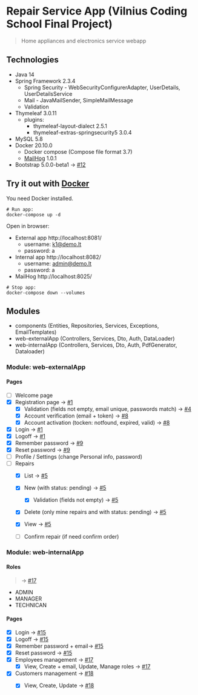 # Repair Service App (Vilnius Coding School Final Project)
  > Home appliances and electronics service webapp

## Technologies
* Java 14
* Spring Framework 2.3.4
  * Spring Security - WebSecurityConfigurerAdapter, UserDetails, UserDetailsService
  * Mail - JavaMailSender, SimpleMailMessage
  * Validation
* Thymeleaf 3.0.11
    * plugins: 
      * thymeleaf-layout-dialect 2.5.1
      * thymeleaf-extras-springsecurity5 3.0.4
* MySQL 5.8
* Docker 20.10.0
  * Docker compose (Compose file format 3.7)
  * [MailHog](https://github.com/mailhog/MailHog) 1.0.1
* Bootstrap 5.0.0-beta1 -> [#12][i12]

## Try it out with [Docker](https://www.docker.com/)
You need Docker installed.

```
# Run app:
docker-compose up -d
```

Open in browser:
- External app http://localhost:8081/
  - username: k1@demo.lt
  - password: a
- Internal app http://localhost:8082/
  - username: admin@demo.lt
  - password: a
- MailHog http://localhost:8025/

```
# Stop app:
docker-compose down --volumes
```

[comment]: <> (## Processes)

[comment]: <> (WIP [#2][i2])

## Modules
* components (Entities, Repositories, Services, Exceptions, EmailTemplates)
* web-externalApp (Controllers, Services, Dto, Auth, DataLoader)
* web-internalApp (Controllers, Services, Dto, Auth, PdfGenerator, Dataloader)


### Module: web-externalApp
#### Pages
* [ ] Welcome page
* [x] Registration page -> [#1][i1]
  * [x] Validation (fields not empty, email unique, passwords match) -> [#4][i4]
  * [x] Account verification (email + token) -> [#8][i8]
  * [x] Account activation (tocken: notfound, expired, valid) -> [#8][i8]
* [x] Login -> [#1][i1]
* [x] Logoff -> [#1][i1]
* [x] Remember password -> [#9][i9]
* [x] Reset password -> [#9][i9]
* [ ] Profile / Settings (change Personal info, password)
* [ ] Repairs
  * [x] List -> [#5][i5]
  * [x] New (with status: pending) -> [#5][i5]
    * [x] Validation (fields not empty) -> [#5][i5]
  * [x] Delete (only mine repairs and with status: pending) -> [#5][i5]
  * [x] View -> [#5][i5]
  * [ ] Confirm repair (if need confirm order)


### Module: web-internalApp
#### Roles
  > -> [#17][i17]
* ADMIN
* MANAGER
* TECHNICAN

#### Pages
* [x] Login -> [#15][i15]
* [x] Logoff -> [#15][i15]
* [x] Remember password + email-> [#15][i15]
* [x] Reset password -> [#15][i15]
* [x] Employees management -> [#17][i17]
  * [x] View, Create + email, Update, Manage roles -> [#17][i17]
* [x] Customers management -> [#18][i18]
  * [x] View, Create, Update -> [#18][i18]


[i1]: https://github.com/ivanevla/VCS_final-project/pull/1
[i2]: https://github.com/ivanevla/VCS_final-project/issues/2
[i4]: https://github.com/ivanevla/VCS_final-project/pull/4
[i5]: https://github.com/ivanevla/VCS_final-project/pull/5
[i8]: https://github.com/ivanevla/VCS_final-project/pull/8
[i9]: https://github.com/ivanevla/VCS_final-project/pull/9
[i12]: https://github.com/ivanevla/VCS_final-project/pull/12
[i15]: https://github.com/ivanevla/VCS_final-project/pull/15
[i17]: https://github.com/ivanevla/VCS_final-project/pull/17
[i18]: https://github.com/ivanevla/VCS_final-project/pull/18
